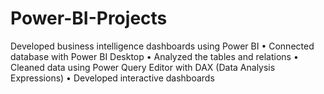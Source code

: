 # Power-BI-Projects
Developed business intelligence dashboards using Power BI 
• Connected database with Power BI Desktop
• Analyzed the tables and relations
• Cleaned data using Power Query Editor with DAX (Data Analysis Expressions)
• Developed interactive dashboards
